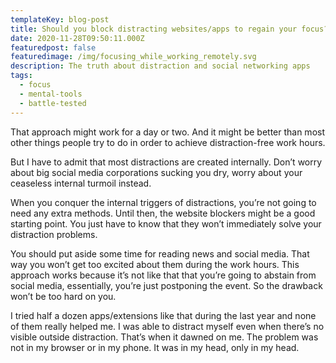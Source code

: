 ```yaml
---
templateKey: blog-post
title: Should you block distracting websites/apps to regain your focus?
date: 2020-11-28T09:50:11.000Z
featuredpost: false
featuredimage: /img/focusing_while_working_remotely.svg
description: The truth about distraction and social networking apps
tags:
  - focus
  - mental-tools
  - battle-tested
---
```


That approach might work for a day or two. And it might be better than most other things people try to do in order to achieve distraction-free work hours. 

But I have to admit that most distractions are created internally. Don’t worry about big social media corporations sucking you dry, worry about your ceaseless internal turmoil instead. 

When you conquer the internal triggers of distractions, you’re not going to need any extra methods. Until then, the website blockers might be a good starting point. You just have to know that they won’t immediately solve your distraction problems.

You should put aside some time for reading news and social media. That way you won’t get too excited about them during the work hours. This approach works because it’s not like that that you’re going to abstain from social media, essentially, you’re just postponing the event. So the drawback won’t be too hard on you. 

I tried half a dozen apps/extensions like that during the last year and none of them really helped me. I was able to distract myself even when there’s no visible outside distraction. That’s when it dawned on me. The problem was not in my browser or in my phone. It was in my head, only in my head. 
